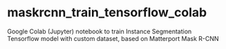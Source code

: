 # maskrcnn_train_tensorflow_colab
Google Colab (Jupyter) notebook to train Instance Segmentation Tensorflow model with custom dataset, based on Matterport Mask R-CNN
